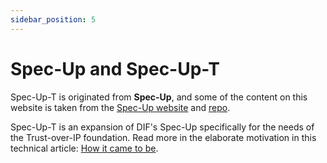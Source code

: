 ```yaml
---
sidebar_position: 5
---
```


# Spec-Up and Spec-Up-T

Spec-Up-<span className="rotate">T</span> is originated from **Spec-Up**, and some of the content on this website is taken from the [Spec-Up website](https://identity.foundation/spec-up/) and [repo](https://github.com/decentralized-identity/spec-up).

Spec-Up-T is an expansion of DIF's Spec-Up specifically for the needs of the Trust-over-IP foundation. Read more in the elaborate motivation in this technical article: [How it came to be](how-it-came-to-be.md).
